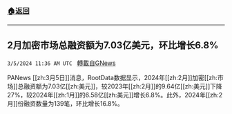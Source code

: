 ###  [:house:返回](README.md)
---


## 2月加密市场总融资额为7.03亿美元，环比增长6.8%
`3/5/2024 11:36 AM UTC ` [轉載自GNews](https://gnews.org/articles/2366932)

PANews [[zh:3月5日]]消息，RootData数据显示，2024年[[zh:2月]]加密[[zh:市场]]总融资额为7.03亿[[zh:美元]]，较2023年[[zh:2月]]的9.64亿[[zh:美元]]下降27%，较2024年[[zh:1月]]的6.58亿[[zh:美元]]增长6.8%。此外，2024年[[zh:2月]]份融资数量为139笔，环比增长16.8%。
